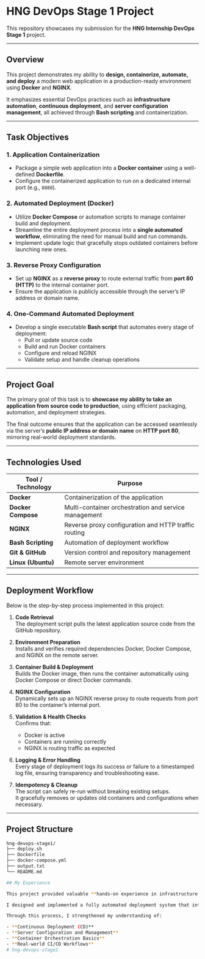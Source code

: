 # HNG DevOps Stage 1 Project

This repository showcases my submission for the **HNG Internship DevOps Stage 1** project.

---

## Overview

This project demonstrates my ability to **design, containerize, automate, and deploy** a modern web application in a production-ready environment using **Docker** and **NGINX**.

It emphasizes essential DevOps practices such as **infrastructure automation**, **continuous deployment**, and **server configuration management**, all achieved through **Bash scripting** and containerization.

---

## Task Objectives

### **1. Application Containerization**
- Package a simple web application into a **Docker container** using a well-defined **Dockerfile**.  
- Configure the containerized application to run on a dedicated internal port (e.g., `8080`).

### **2. Automated Deployment (Docker)**
- Utilize **Docker Compose** or automation scripts to manage container build and deployment.  
- Streamline the entire deployment process into a **single automated workflow**, eliminating the need for manual build and run commands.  
- Implement update logic that gracefully stops outdated containers before launching new ones.

### **3. Reverse Proxy Configuration**
- Set up **NGINX** as a **reverse proxy** to route external traffic from **port 80 (HTTP)** to the internal container port.  
- Ensure the application is publicly accessible through the server’s IP address or domain name.

### **4. One-Command Automated Deployment**
- Develop a single executable **Bash script** that automates every stage of deployment:
  - Pull or update source code  
  - Build and run Docker containers  
  - Configure and reload NGINX  
  - Validate setup and handle cleanup operations  

---

## Project Goal

The primary goal of this task is to **showcase my ability to take an application from source code to production**, using efficient packaging, automation, and deployment strategies.  

The final outcome ensures that the application can be accessed seamlessly via the server’s **public IP address or domain name** on **HTTP port 80**, mirroring real-world deployment standards.

---

## Technologies Used

| Tool / Technology | Purpose |
|--------------------|----------|
| **Docker** | Containerization of the application |
| **Docker Compose** | Multi-container orchestration and service management |
| **NGINX** | Reverse proxy configuration and HTTP traffic routing |
| **Bash Scripting** | Automation of deployment workflow |
| **Git & GitHub** | Version control and repository management |
| **Linux (Ubuntu)** | Remote server environment |

---

## Deployment Workflow

Below is the step-by-step process implemented in this project:

1. **Code Retrieval**  
   The deployment script pulls the latest application source code from the GitHub repository.

2. **Environment Preparation**  
   Installs and verifies required dependencies Docker, Docker Compose, and NGINX on the remote server.

3. **Container Build & Deployment**  
   Builds the Docker image, then runs the container automatically using Docker Compose or direct Docker commands.

4. **NGINX Configuration**  
   Dynamically sets up an NGINX reverse proxy to route requests from port 80 to the container’s internal port.

5. **Validation & Health Checks**  
   Confirms that:
   - Docker is active  
   - Containers are running correctly  
   - NGINX is routing traffic as expected  

6. **Logging & Error Handling**  
   Every stage of deployment logs its success or failure to a timestamped log file, ensuring transparency and troubleshooting ease.

7. **Idempotency & Cleanup**  
   The script can safely re-run without breaking existing setups.  
   It gracefully removes or updates old containers and configurations when necessary.

---

## Project Structure

```bash
hng-devops-stage1/
├── deploy.sh
├── Dockerfile
├── docker-compose.yml
├── output.txt
└── README.md

## My Experience

This project provided valuable **hands-on experience in infrastructure automation through the **HNG Internship (DevOps Track)**.

I designed and implemented a fully automated deployment system that integrates Docker, NGINX, and custom shell scripting achieving seamless, single-command automation for application deployment and updates.

Through this process, I strengthened my understanding of:

- **Continuous Deployment (CD)**  
- **Server Configuration and Management**  
- **Container Orchestration Basics**  
- **Real-world CI/CD Workflows**
# hng-devops-stage1
